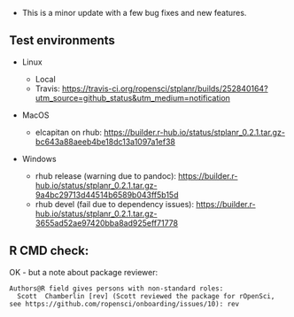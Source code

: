 * This is a minor update with a few bug fixes and new features.

## Test environments

* Linux
  - Local
  - Travis: https://travis-ci.org/ropensci/stplanr/builds/252840164?utm_source=github_status&utm_medium=notification

* MacOS
  - elcapitan on rhub: https://builder.r-hub.io/status/stplanr_0.2.1.tar.gz-bc643a88aeeb4be18dc13a1097a1ef38

* Windows
  - rhub release (warning due to pandoc): https://builder.r-hub.io/status/stplanr_0.2.1.tar.gz-9a4bc29713d44514b6589b043ff5b15d
  - rhub devel (fail due to dependency issues): https://builder.r-hub.io/status/stplanr_0.2.1.tar.gz-3655ad52ae97420bba8ad925eff71778
  
    
## R CMD check:

OK - but a note about package reviewer:

```
Authors@R field gives persons with non-standard roles:
  Scott  Chamberlin [rev] (Scott reviewed the package for rOpenSci, see https://github.com/ropensci/onboarding/issues/10): rev
```
